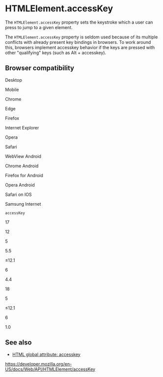 # HTMLElement.accessKey

The `HTMLElement.accessKey` property sets the keystroke which a user can press to jump to a given element.

The `HTMLElement.accessKey` property is seldom used because of its multiple conflicts with already present key bindings in browsers. To work around this, browsers implement accesskey behavior if the keys are pressed with other "qualifying" keys (such as Alt + accesskey).

## Browser compatibility

Desktop

Mobile

Chrome

Edge

Firefox

Internet Explorer

Opera

Safari

WebView Android

Chrome Android

Firefox for Android

Opera Android

Safari on IOS

Samsung Internet

`accessKey`

17

12

5

5.5

≤12.1

6

4.4

18

5

≤12.1

6

1.0

## See also

- [HTML global attribute: accesskey](https://developer.mozilla.org/en-US/docs/Web/HTML/Global_attributes/accesskey)

<a href="https://developer.mozilla.org/en-US/docs/Web/API/HTMLElement/accessKey" class="_attribution-link">https://developer.mozilla.org/en-US/docs/Web/API/HTMLElement/accessKey</a>
